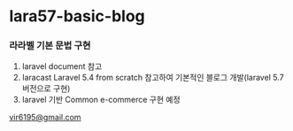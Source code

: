 # lara57-basic-blog

### 라라벨 기본 문법 구현

1. laravel document 참고
2. laracast Laravel 5.4 from scratch 참고하여 기본적인 블로그 개발(laravel 5.7버전으로 구현)
3. laravel 기반 Common e-commerce 구현 예정

vir6195@gmail.com
